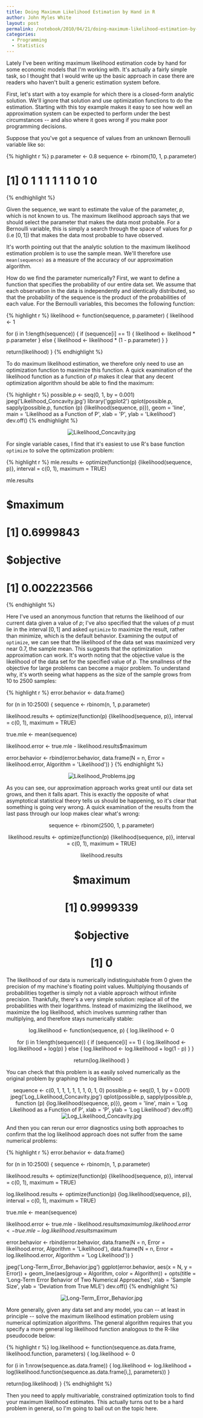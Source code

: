 ```yaml
---
title: Doing Maximum Likelihood Estimation by Hand in R
author: John Myles White
layout: post
permalink: /notebook/2010/04/21/doing-maximum-likelihood-estimation-by-hand-in-r/
categories:
  - Programming
  - Statistics
---
```


Lately I've been writing maximum likelihood estimation code by hand for some economic models that I'm working with. It's actually a fairly simple task, so I thought that I would write up the basic approach in case there are readers who haven't built a generic estimation system before.

First, let's start with a toy example for which there is a closed-form analytic solution. We'll ignore that solution and use optimization functions to do the estimation. Starting with this toy example makes it easy to see how well an approximation system can be expected to perform under the best circumstances -- and also where it goes wrong if you make poor programming decisions.

Suppose that you've got a sequence of values from an unknown Bernoulli variable like so:

{% highlight r %}
p.parameter <- 0.8
sequence <- rbinom(10, 1, p.parameter)
# [1] 0 1 1 1 1 1 1 0 1 0
{% endhighlight %}

Given the sequence, we want to estimate the value of the parameter, $p$, which is not known to us. The maximum likelihood approach says that we should select the parameter that makes the data most probable. For a Bernoulli variable, this is simply a search through the space of values for $p$ (i.e $[0, 1]$) that makes the data most probable to have observed.

It's worth pointing out that the analytic solution to the maximum likelihood estimation problem is to use the sample mean. We'll therefore use `mean(sequence)` as a measure of the accuracy of our approximation algorithm.

How do we find the parameter numerically? First, we want to define a function that specifies the probability of our entire data set. We assume that each observation in the data is independently and identically distributed, so that the probability of the sequence is the product of the probabilities of each value. For the Bernoulli variables, this becomes the following function:

{% highlight r %}
likelihood <- function(sequence, p.parameter)
{
  likelihood <- 1
  
  for (i in 1:length(sequence))
  {
    if (sequence[i] == 1)
    {
      likelihood <- likelihood * p.parameter
    }
    else
    {
      likelihood <- likelihood * (1 - p.parameter)
    }
  }
  
  return(likelihood)
}
{% endhighlight %}

To do maximum likelihood estimation, we therefore only need to use an optimization function to maximize this function. A quick examination of the likelihood function as a function of $p$ makes it clear that any decent optimization algorithm should be able to find the maximum:

{% highlight r %}
possible.p <- seq(0, 1, by = 0.001)
jpeg('Likelihood_Concavity.jpg')
library('ggplot2')
qplot(possible.p,
      sapply(possible.p, function (p) {likelihood(sequence, p)}),
      geom = 'line',
      main = 'Likelihood as a Function of P',
      xlab = 'P',
      ylab = 'Likelihood')
dev.off()
{% endhighlight %}

<center>
  <img src="http://www.johnmyleswhite.com/notebook/wp-content/uploads/2010/04/Likelihood_Concavity.jpg" alt="Likelihood_Concavity.jpg" />
</center>

For single variable cases, I find that it's easiest to use R's base function `optimize` to solve the optimization problem:

{% highlight r %}
mle.results <- optimize(function(p) {likelihood(sequence, p)},
                        interval = c(0, 1),
                        maximum = TRUE)

mle.results
# $maximum
# [1] 0.6999843
#
# $objective
# [1] 0.002223566
{% endhighlight %}

Here I've used an anonymous function that returns the likelihood of our current data given a value of $p$; I've also specified that the values of $p$ must lie in the interval $[0, 1]$ and asked `optimize` to maximize the result, rather than minimize, which is the default behavior. Examining the output of `optimize`, we can see that the likelihood of the data set was maximized very near 0.7, the sample mean. This suggests that the optimization approximation can work. It's worth noting that the objective value is the likelihood of the data set for the specified value of $p$. The smallness of the objective for large problems can become a major problem. To understand why, it's worth seeing what happens as the size of the sample grows from 10 to 2500 samples:

{% highlight r %}
error.behavior <- data.frame()

for (n in 10:2500)
{
  sequence <- rbinom(n, 1, p.parameter)
  
  likelihood.results <- optimize(function(p) {likelihood(sequence, p)},
                                 interval = c(0, 1),
                                 maximum = TRUE)
  
  true.mle <- mean(sequence)
  
  likelihood.error <- true.mle - likelihood.results$maximum
  
  error.behavior <- rbind(error.behavior,
                          data.frame(N = n,
                                     Error = likelihood.error,
                                     Algorithm = 'Likelihood'))
}
{% endhighlight %}

<center>
  <img src="http://www.johnmyleswhite.com/notebook/wp-content/uploads/2010/04/Likelihood_Problems.jpg" alt="Likelihood_Problems.jpg" />
</center>

As you can see, our approximation approach works great until our data set grows, and then it falls apart. This is exactly the opposite of what asymptotical statistical theory tells us should be happening, so it's clear that something is going very wrong. A quick examination of the results from the last pass through our loop makes clear what's wrong:

<center>
sequence <- rbinom(2500, 1, p.parameter)

likelihood.results <- optimize(function(p) {likelihood(sequence, p)},
                               interval = c(0, 1),
                               maximum = TRUE)

likelihood.results
# $maximum
# [1] 0.9999339
#
# $objective
# [1] 0
</center>

The likelihood of our data is numerically indistinguishable from 0 given the precision of my machine's floating point values. Multiplying thousands of probabilities together is simply not a viable approach without infinite precision. Thankfully, there's a very simple solution: replace all of the probabilities with their logarithms. Instead of maximizing the likelihood, we maximize the log likelihood, which involves summing rather than multiplying, and therefore stays numerically stable:

<center>
log.likelihood <- function(sequence, p)
{
  log.likelihood <- 0
  
  for (i in 1:length(sequence))
  {
    if (sequence[i] == 1)
    {
      log.likelihood <- log.likelihood + log(p)
    }
    else
    {
      log.likelihood <- log.likelihood + log(1 - p)
    }
  }
  
  return(log.likelihood)
}
</center>

You can check that this problem is as easily solved numerically as the original problem by graphing the log likelihood:

<center>
sequence <- c(0, 1, 1, 1, 1, 1, 1, 0, 1, 0)
possible.p <- seq(0, 1, by = 0.001)
jpeg('Log_Likelihood_Concavity.jpg')
qplot(possible.p,
      sapply(possible.p, function (p) {log.likelihood(sequence, p)}),
      geom = 'line',
      main = 'Log Likelihood as a Function of P',
      xlab = 'P',
      ylab = 'Log Likelihood')
dev.off()
</center>

<center>
  <img src="http://www.johnmyleswhite.com/notebook/wp-content/uploads/2010/04/Log_Likelihood_Concavity.jpg" alt="Log_Likelihood_Concavity.jpg" />
</center>

And then you can rerun our error diagnostics using both approaches to confirm that the log likelihood approach does not suffer from the same numerical problems:

{% highlight r %}
error.behavior <- data.frame()

for (n in 10:2500)
{
  sequence <- rbinom(n, 1, p.parameter)

  likelihood.results <- optimize(function(p) {likelihood(sequence, p)},
                                 interval = c(0, 1),
                                 maximum = TRUE)
  
  log.likelihood.results <- optimize(function(p) {log.likelihood(sequence, p)},
                                     interval = c(0, 1),
                                     maximum = TRUE)
  
  true.mle <- mean(sequence)
  
  likelihood.error <- true.mle - likelihood.results$maximum
  log.likelihood.error <- true.mle - log.likelihood.results$maximum

  error.behavior <- rbind(error.behavior,
                          data.frame(N = n,
                                     Error = likelihood.error,
                                     Algorithm = 'Likelihood'),
                          data.frame(N = n,
                                     Error = log.likelihood.error,
                                     Algorithm = 'Log Likelihood'))
}

jpeg('Long-Term_Error_Behavior.jpg')
ggplot(error.behavior, aes(x = N, y = Error)) + geom_line(aes(group = Algorithm, color = Algorithm)) + opts(title = 'Long-Term Error Behavior of Two Numerical Approaches', xlab = 'Sample Size', ylab = 'Deviation from True MLE')
dev.off()
{% endhighlight %}

<center>
  <img src="http://www.johnmyleswhite.com/notebook/wp-content/uploads/2010/04/Long-Term_Error_Behavior.jpg" alt="Long-Term_Error_Behavior.jpg" />
</center>

More generally, given any data set and any model, you can -- at least in principle -- solve the maximum likelihood estimation problem using numerical optimization algorithms. The general algorithm requires that you specify a more general log likelihood function analogous to the R-like pseudocode below:

{% highlight r %}
log.likelihood <- function(sequence.as.data.frame, likelihood.function, parameters)
{
  log.likelihood <- 0
  
  for (i in 1:nrow(sequence.as.data.frame))
  {
    log.likelihood <- log.likelihood + log(likelihood.function(sequence.as.data.frame[i,], parameters))
  }
  
  return(log.likelihood)
}
{% endhighlight %}

Then you need to apply multivariable, constrained optimization tools to find your maximum likelihood estimates. This actually turns out to be a hard problem in general, so I'm going to bail out on the topic here.
